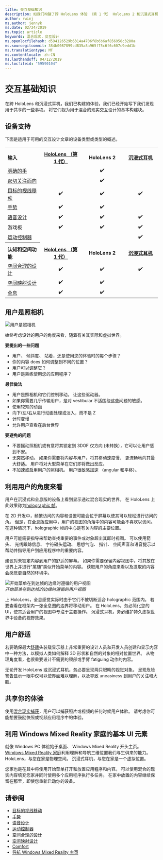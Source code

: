 ```yaml
---
title: 交互基础知识
description: 如我们构建了跨 HoloLens 体验 （第 1 代） HoloLens 2 和沉浸式耳机，我们已经开始写下我们发现用于共享的一些事项。
author: rwinj
ms.author: jennyk
ms.date: 02/24/2019
ms.topic: article
keywords: 混合现实，交互设计
ms.openlocfilehash: d594126529b6314a4706f8b6b6af856058c3280a
ms.sourcegitcommit: 384b0087899cd835a3a965f75c6f6c607c9edd1b
ms.translationtype: MT
ms.contentlocale: zh-CN
ms.lasthandoff: 04/12/2019
ms.locfileid: "59590104"
---
```

# <a name="interaction-fundamentals"></a>交互基础知识

在跨 HoloLens 和沉浸式耳机，我们已构建的体验，我们已经开始写下我们发现用于共享的一些事项。 将它们视为用于混合的现实交互设计的基本构建块。

## <a name="device-support"></a>设备支持

下面是适用于可用的交互设计文章的设备类型或类型的概述。
<br>

<table>

<th>
<tr>

<td style="width:150px;"><strong>输入</strong></td>
<td style="width:150px; text-align: center;"><a href="hololens-hardware-details.md"><strong>HoloLens （第 1 代）</strong></a></td>
<td style="width:150px; text-align: center;"><strong>HoloLens 2</strong></td>
<td style="width:150px; text-align: center;"><a href="immersive-headset-hardware-details.md"><strong>沉浸式耳机</strong></a></td>
</tr>
</th>
 
<tr>
<td> <a href="gestures.md">明确的手</a></td><td style="text-align: center;"></td><td style="text-align: center;">✔️</td><td></td>

</tr><tr>
<td> <a href="gaze-targeting.md">密切关注面向</a></td><td style="text-align: center;"></td><td style="text-align: center;">✔️</td><td style="text-align: center;"></td>
</tr><tr>
<td> <a href="gaze-targeting.md">目标的视线移动</a></td><td style="text-align: center;">✔️</td><td style="text-align: center;">✔️</td><td style="text-align: center;">✔️</td>
</tr><tr>
<td> <a href="gestures.md">手势</a></td><td style="text-align: center;">✔️</td><td style="text-align: center;">✔️</td><td></td>
</tr><tr>
<td> <a href="voice-design.md">语音设计</a></td><td style="text-align: center;">✔️</td><td style="text-align: center;">✔️</td><td style="text-align: center;">✔️</td>
</tr><tr>
<td> 游戏板</td><td style="text-align: center;">✔️</td><td style="text-align: center;">✔️</td><td style="text-align: center;">✔️</td>
</tr>
<tr>
<td> <a href="motion-controllers.md">运动控制器</a></td><td></td><td style="text-align: center;"></td><td style="text-align: center;">✔️</td>

</tr>
<th>
<tr>
<td style="width:150px;"><strong>认知和空间功能</strong></td>
<td style="width:150px; text-align: center;"><a href="hololens-hardware-details.md"><strong>HoloLens （第 1 代）</strong></a></td>
<td style="width:150px; text-align: center;"><strong>HoloLens 2</strong></td>
<td style="width:150px; text-align: center;"><a href="immersive-headset-hardware-details.md"><strong>沉浸式耳机</strong></a></td>
</tr>
</th>
<tr>

<td> <a href="spatial-sound-design.md">空间合理的设计</a></td><td style="text-align: center;">✔️</td><td style="text-align: center;">✔️</td><td style="text-align: center;">✔️</td>
</tr><tr>
<td> <a href="spatial-mapping-design.md">空间映射设计</a></td><td style="text-align: center;">✔️</td><td style="text-align: center;">✔️</td><td></td>
</tr><tr>
<td> <a href="hologram.md">全息</a></td><td style="text-align: center;">✔️</td><td style="text-align: center;">✔️</td><td></td>
</tr>

</table>

## <a name="the-user-is-the-camera"></a>用户是照相机

![用户是照相机](images/useriscamera-640px.jpg)

始终考虑设计的用户的角度来看，随着有关其实际和虚拟世界。

**要提出的一些问题**
* 用户、 倾斜度、 站着，还是使用您的体验时的每个步骤？
* 你的内容 does 如何调整到不同的位置？
* 用户可以调整它？
* 用户是熟练使用您的应用程序？

**最佳做法**
* 用户是照相机和它们控制移动。 让这些驱动器。
* 如果你需要几乎传输用户，是对 vestibular 不适围绕这些问题的敏感。
* 使用较短的动画
* 向下/左/右从进行动画处理或淡入，而不是 Z
* 计时变慢
* 允许用户查看在后台世界

**要避免的问题**
* 不要摇动照相机或有意将其锁定到 3DOF 仅方向 (未转换），它可以让用户感到不安。
* 无突然移动。 如果你需要将内容与用户，将其移动速度慢、 更流畅地向其最大舒适。 用户将对大型菜单在它们即将做出反应。
* 不加速或启用用户的照相机。 用户很敏感加速 （angular 和平移）。

## <a name="leverage-the-users-perspective"></a>利用用户的角度来看

用户在沉浸式和全息版的设备上看到显示通过混合现实的世界。 在 HoloLens 上此效果称为[holographic 帧](holographic-frame.md)。

在 2D 开发中，频繁访问的内容和设置可能会位于屏幕以使其可以轻松进行访问的角。 但是，在全息版应用中，用户的视图的角落中的内容可能会不喜欢以访问。 在这种情况下，holographic 帧的中心是有关内容的主要位置。

用户可能需要指导来帮助查找重要的事件或对象超出其即时视图。 可以使用箭头、 光线跟踪信息、 字符磁头运动、 思想气泡、 指针、 空间声音和语音提示以帮助并指导用户到应用程序中的重要内容。

建议对未锁定内容到用户的舒适的屏幕。 如果你需要保留内容视图中，将其放在世界上并进行"尾随"类似开始菜单的内容。 获取用户的角度来看以及提取的内容会感觉更自然的环境中。

![开始菜单在到达帧的边缘时遵循的用户视图](images/tagalong-1000px.jpg)<br>
*开始菜单在到达帧的边缘时遵循的用户视图*

上 HoloLens，全息感觉实际时由于它们不被切断适合 holographic 范围内。 若要查看在框架内一张全息图的边界将移动用户。 在 HoloLens，务必简化您的 UI，使其适合用户的视图中专注于主要操作。 沉浸式耳机，务必维护持久虚拟世界中设备的视野效果。

## <a name="user-comfort"></a>用户舒适

若要确保最大[舒适](comfort.md)头装载显示器上非常重要的设计人员和开发人员创建和显示内容中一种方法，以模拟人类如何解释 3D 形状和自然的对象的相对位置世界。 从物理角度看，也很重要设计不需要的颈部或手臂 fatiguing 动作的内容。

无论开发 HoloLens 或沉浸式耳机，务必要呈现两只眼睛的视觉对象。 呈现危险警告显示一眼中仅可以使界面难以理解，以及导致 uneasiness 到用户的关注和大脑。

## <a name="share-your-experience"></a>共享你的体验

使用[混合现实捕获](mixed-reality-capture.md)，用户可以捕获照片或视频的任何时候用户体验。 请考虑你可能想要鼓励快照或视频应用程序中的体验。

## <a name="leverage-basic-ui-elements-of-the-windows-mixed-reality-home"></a>利用 Windows Mixed Reality 家庭的基本 UI 元素

就像 Windows PC 体验始于桌面、 Windows Mixed Reality 开头主页。 [Windows Mixed Reality 家庭](navigating-the-windows-mixed-reality-home.md)利用理解和导航三维位置我们与生俱来的能力。 HoloLens，与您在家是物理空间。 沉浸式耳机，与您在家是一个虚拟位置。

您家也是在其中将使用开始菜单打开和放置应用程序和内容。 可以使用混合的现实内容填充您家并同时使用多个应用程序执行多任务。 在家中放置的内容继续保留在那里，即使您重新启动你的设备。

## <a name="see-also"></a>请参阅
* [目标的视线移动](gaze-targeting.md)
* [手势](gestures.md)
* [语音设计](voice-design.md)
* [运动控制器](motion-controllers.md)
* [空间合理的设计](spatial-sound-design.md)
* [空间映射设计](spatial-mapping-design.md)
* [Comfort](comfort.md)
* [导航 Windows Mixed Reality 主页](navigating-the-windows-mixed-reality-home.md)
